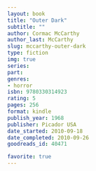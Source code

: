 ```yaml
---
layout: book
title: "Outer Dark"
subtitle: ""
author: Cormac McCarthy
author_last: McCarthy
slug: mccarthy-outer-dark
type: fiction
img: true
series: 
part: 
genres:
- horror
isbn: 9780330314923
rating: 5
pages: 256
format: kindle
publish_year: 1968
publisher: Picador USA
date_started: 2010-09-18
date_completed: 2010-09-26
goodreads_id: 40471

favorite: true
---
```


